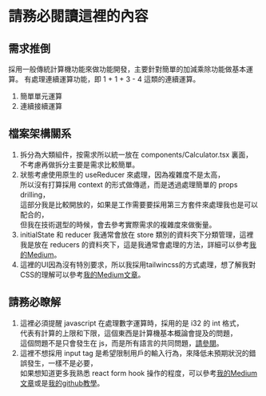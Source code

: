 # 請務必閱讀這裡的內容

## 需求推倒
採用一般傳統計算機功能來做功能開發，主要針對簡單的加減乘除功能做基本運算。
有處理連續運算功能，即 1 + 1 + 3 - 4 這類的連續運算。
1. 簡單單元運算
2. 連續接續運算

## 檔案架構關系
1. 拆分為大類組件，按需求所以統一放在 components/Calculator.tsx 裏面，<br/>不考慮再做拆分主要是需求比較簡單。
2. 狀態考慮使用原生的 useReducer 來處理，因為複雜度不是太高，<br/>所以沒有打算採用 context 的形式做傳遞，而是透過處理簡單的 props drilling，<br/>這部分我是比較開放的，如果是工作需要要採用第三方套件來處理我也是可以配合的，<br/>但我在技術選型的時候，會去參考實際需求的複雜度來做衡量。
3. initialState 和 reducer 我通常會放在 store 類別的資料夾下分類管理，這裡我是放在 reducers 的資料夾下，這是我通常會處理的方法，詳細可以參考[我的Medium](https://medium.com/@LeeLuciano/react-%E6%B4%97%E8%8F%9C-%E8%B3%87%E6%96%99%E5%A4%BE%E7%B5%90%E6%A7%8B-244b3fa39801)。
4. 這裡的UI因為沒有特別要求，所以我採用tailwincss的方式處理，想了解我對CSS的理解可以參考[我的Medium文章](https://medium.com/@LeeLuciano/react-%E6%B4%97%E8%8F%9C-ui-library%E7%9A%84%E9%81%B8%E6%93%87-f3a6b2648998)。

## 請務必瞭解
1. 這裡必須提醒 javascript 在處理數字運算時，採用的是 i32 的 int 格式，<br/>代表有計算的上限和下限，這個東西是計算機基本概論會提及的問題，<br/>這個問題不是只會發生在 js，而是所有語言的共同問題，[請參閱](https://en.wikipedia.org/wiki/IEEE_754-1985)。
2. 這裡不想採用 input tag 是希望限制用戶的輸入行為，來降低未預期狀況的錯誤發生，一樣不是必要，<br/>如果想知道更多我熟悉 react form hook 操作的程度，可以參考[我的Medium文章](https://medium.com/@LeeLuciano/react-hook-form-mui-yup-edbb5ca922f5)或是[我的github教學](https://github.com/Luciano0322/react_course_vite/tree/master/react-hook-form)。
